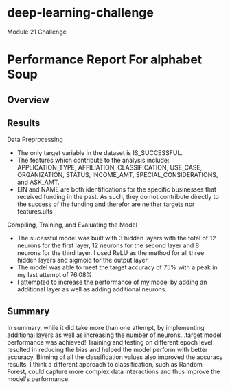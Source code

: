 # deep-learning-challenge
Module 21 Challenge

#  Performance Report For alphabet Soup

##  Overview

##  Results
  Data Preprocessing
  -  The only target variable in the dataset is IS_SUCCESSFUL.
  -  The features which contribute to the analysis include: APPLICATION_TYPE, AFFILIATION, CLASSIFICATION, USE_CASE, ORGANIZATION, STATUS,           INCOME_AMT, SPECIAL_CONSIDERATIONS, and ASK_AMT.
  -  EIN and NAME are both identifications for the specific businesses that received funding in the past. As such, they do not contribute            directly to the success of the funding and therefor are neither targets nor features.ults

  Compiling, Training, and Evaluating the Model
  - The sucessful model was built with 3 hidden layers with the total of 12 neurons for the first layer, 12 neurons for the second layer and 
    8 neurons for the third layer. I used ReLU as the method for all three hidden layers and sigmoid for the output layer.
  - The model was able to meet the target accuracy of 75% with a peak in my last attempt of 76.08%
  - I attempted to increase the performance of my model by adding an additional layer as well as adding additional neurons.

##  Summary

In summary, while it did take more than one attempt, by implementing additional layers as well as increasing the number of neurons...target model performance was achieved! Training and testing on different epoch level resulted in reducing the bias and helped the model perform with better accuracy. Binning of all the classification values also improved the accuracy results. I think a different approach to classification, such as Random Forest, could capture more complex data interactions and thus improve the model's performance.
